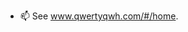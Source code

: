 - 📫 See www.qwertyqwh.com/#/home.

<!---
QwertyQwh/QwertyQwh is a ✨ special ✨ repository because its `README.md` (this file) appears on your GitHub profile.
You can click the Preview link to take a look at your changes.
--->
